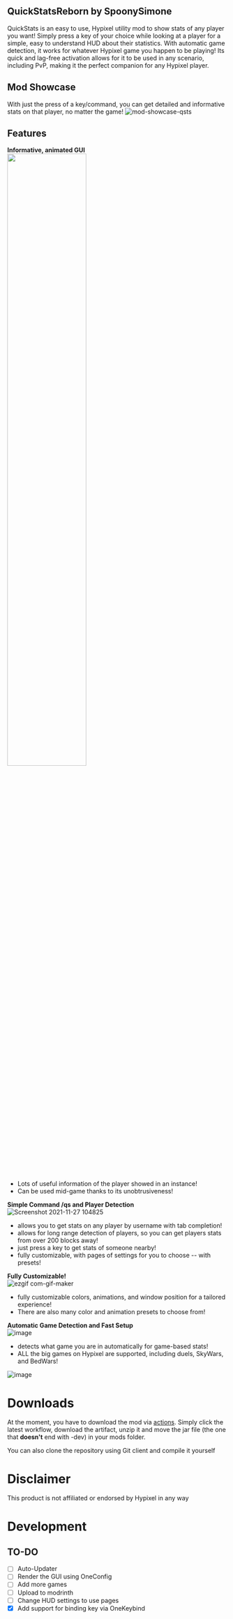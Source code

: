## QuickStatsReborn by SpoonySimone
QuickStats is an easy to use, Hypixel utility mod to show stats of any player you want! Simply press a key of your choice while looking at a player for a simple, easy to understand HUD about their statistics. 
With automatic game detection, it works for whatever Hypixel game you happen to be playing! Its quick and lag-free activation allows for it to be used in any scenario, including PvP, making it the perfect companion for any Hypixel player.

## Mod Showcase                       
With just the press of a key/command, you can get detailed and informative stats on that player, no matter the game!
![mod-showcase-qsts](https://user-images.githubusercontent.com/79922345/138262477-c65ee786-8873-4383-875e-97566e85acf6.gif)




## **Features**
**Informative, animated GUI**                    
<img src=https://github.com/user-attachments/assets/4670eaca-a9c1-40ec-b190-0686bf664df0 width="60%" height="60%"/>
 - Lots of useful information of the player showed in an instance!
 - Can be used mid-game thanks to its unobtrusiveness!
⠀
⠀⠀⠀⠀
⠀⠀⠀⠀


**Simple Command /qs and Player Detection**                           
![Screenshot 2021-11-27 104825](https://user-images.githubusercontent.com/79922345/143678140-02e1a97a-e80a-4c74-9fd5-6144995297d7.png)

 - allows you to get stats on any player by username with tab completion!
 - allows for long range detection of players, so you can get players stats from over 200 blocks away!
 - just press a key to get stats of someone nearby!
 - fully customizable, with pages of settings for you to choose -- with presets!





**Fully Customizable!**                         
![ezgif com-gif-maker](https://user-images.githubusercontent.com/79922345/143678770-fffeece3-7bab-4a87-ac29-9276e3044478.gif)
 - fully customizable colors, animations, and window position for a tailored experience!
 - There are also many color and animation presets to choose from!


**Automatic Game Detection and Fast Setup**                                        
![image](https://user-images.githubusercontent.com/79922345/143678976-dd8e80e6-ec48-43f5-8cb2-f3ae9ed3e72c.png)

 - detects what game you are in automatically for game-based stats!
 - ALL the big games on Hypixel are supported, including duels, SkyWars, and BedWars!


![image](https://polyfrost.org/media/branding/badges/badge_1.svg)

# **Downloads** 

At the moment, you have to download the mod via [actions](https://github.com/SpoonySimone/QuickStatsReborn/actions). Simply click the latest workflow, download the artifact, unzip it and move the jar file (the one that **doesn't** end with -dev) in your mods folder.

You can also clone the repository using Git client and compile it yourself

# **Disclaimer**
This product is not affiliated or endorsed by Hypixel in any way

# **Development**
## TO-DO
- [ ] Auto-Updater
- [ ] Render the GUI using OneConfig
- [ ] Add more games
- [ ] Upload to modrinth
- [ ] Change HUD settings to use pages
- [x] Add support for binding key via OneKeybind
